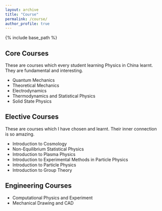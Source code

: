 ```yaml
---
layout: archive
title: "Course"
permalink: /course/
author_profile: true
---
```


{% include base_path %}

## Core Courses
These are courses which every student learning Physics in China learnt.
They are fundamental and interesting.

* Quantum Mechanics
* Theoretical Mechanics
* Electrodynamics
* Thermodynamics and Statistical Physics
* Solid State Physics

## Elective Courses
These are courses which I have chosen and learnt.
Their inner connection is so amazing.

* Introduction to Cosmology
* Non-Equilibrium Statistical Physics
* Introduction to Plasma Physics
* Introduction to Experimental Methods in Particle Physics
* Introduction to Particle Physics
* Introduction to Group Theory

## Engineering Courses
* Computational Physics and Experiment
* Mechanical Drawing and CAD

